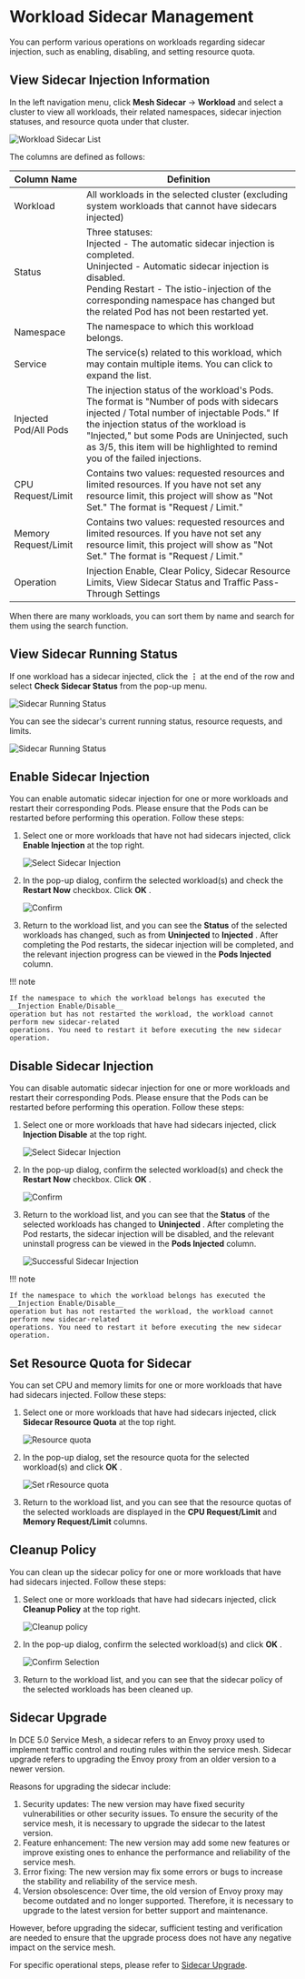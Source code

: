 # Workload Sidecar Management

You can perform various operations on workloads regarding sidecar injection, such as enabling,
disabling, and setting resource quota.

## View Sidecar Injection Information

In the left navigation menu, click __Mesh Sidecar__ -> __Workload__ and select a cluster to
view all workloads, their related namespaces, sidecar injection statuses, and resource quota under that cluster.

![Workload Sidecar List](https://docs.daocloud.io/daocloud-docs-images/docs/en/docs/mspider/images/wl-sidecar01.png)

The columns are defined as follows:

| Column Name | Definition |
| ----------- | ---------- |
| Workload    | All workloads in the selected cluster (excluding system workloads that cannot have sidecars injected) |
| Status      | Three statuses:<br />Injected - The automatic sidecar injection is completed.<br />Uninjected - Automatic sidecar injection is disabled.<br />Pending Restart - The istio-injection of the corresponding namespace has changed but the related Pod has not been restarted yet. |
| Namespace   | The namespace to which this workload belongs. |
| Service     | The service(s) related to this workload, which may contain multiple items. You can click to expand the list. |
| Injected Pod/All Pods | The injection status of the workload's Pods. The format is "Number of pods with sidecars injected / Total number of injectable Pods." If the injection status of the workload is "Injected," but some Pods are Uninjected, such as 3/5, this item will be highlighted to remind you of the failed injections. |
| CPU Request/Limit | Contains two values: requested resources and limited resources. If you have not set any resource limit, this project will show as "Not Set." The format is "Request / Limit." |
| Memory Request/Limit | Contains two values: requested resources and limited resources. If you have not set any resource limit, this project will show as "Not Set." The format is "Request / Limit." |
| Operation | Injection Enable, Clear Policy, Sidecar Resource Limits, View Sidecar Status and Traffic Pass-Through Settings |

When there are many workloads, you can sort them by name and search for them using the search function.

## View Sidecar Running Status

If one workload has a sidecar injected, click the __⋮__ at the end of the row and
select __Check Sidecar Status__ from the pop-up menu.

![Sidecar Running Status](https://docs.daocloud.io/daocloud-docs-images/docs/en/docs/mspider/images/wl-sidecar02.png)

You can see the sidecar's current running status, resource requests, and limits.

![Sidecar Running Status](https://docs.daocloud.io/daocloud-docs-images/docs/en/docs/mspider/images/wl-sidecar02-01.png)

## Enable Sidecar Injection

You can enable automatic sidecar injection for one or more workloads and restart
their corresponding Pods. Please ensure that the Pods can be restarted before
performing this operation. Follow these steps:

1. Select one or more workloads that have not had sidecars injected, click __Enable Injection__ at the top right.

    ![Select Sidecar Injection](https://docs.daocloud.io/daocloud-docs-images/docs/en/docs/mspider/images/wl-sidecar03.png)

2. In the pop-up dialog, confirm the selected workload(s) and check the __Restart Now__ checkbox. Click __OK__ .

    ![Confirm](https://docs.daocloud.io/daocloud-docs-images/docs/en/docs/mspider/images/wl-sidecar04.png)

3. Return to the workload list, and you can see the __Status__ of the selected workloads
   has changed, such as from __Uninjected__ to __Injected__ . After completing the Pod restarts,
   the sidecar injection will be completed, and the relevant injection progress can be
   viewed in the __Pods Injected__ column.

!!! note

    If the namespace to which the workload belongs has executed the __Injection Enable/Disable__ 
    operation but has not restarted the workload, the workload cannot perform new sidecar-related
    operations. You need to restart it before executing the new sidecar operation.

## Disable Sidecar Injection

You can disable automatic sidecar injection for one or more workloads and restart
their corresponding Pods. Please ensure that the Pods can be restarted before performing
this operation. Follow these steps:

1. Select one or more workloads that have had sidecars injected, click __Injection Disable__ at the top right.

    ![Select Sidecar Injection](https://docs.daocloud.io/daocloud-docs-images/docs/en/docs/mspider/images/sc-disable01.png)

2. In the pop-up dialog, confirm the selected workload(s) and check the __Restart Now__ checkbox. Click __OK__ .

    ![Confirm](https://docs.daocloud.io/daocloud-docs-images/docs/en/docs/mspider/images/sc-disable02.png)

3. Return to the workload list, and you can see that the __Status__ of the selected workloads
   has changed to __Uninjected__ . After completing the Pod restarts, the sidecar injection will
   be disabled, and the relevant uninstall progress can be viewed in the __Pods Injected__ column.

    ![Successful Sidecar Injection](https://docs.daocloud.io/daocloud-docs-images/docs/en/docs/mspider/images/sc-disable03.png)

!!! note

    If the namespace to which the workload belongs has executed the __Injection Enable/Disable__ 
    operation but has not restarted the workload, the workload cannot perform new sidecar-related
    operations. You need to restart it before executing the new sidecar operation.

## Set Resource Quota for Sidecar

You can set CPU and memory limits for one or more workloads that have had sidecars injected. Follow these steps:

1. Select one or more workloads that have had sidecars injected, click __Sidecar Resource Quota__ at the top right.

    ![Resource quota](https://docs.daocloud.io/daocloud-docs-images/docs/en/docs/mspider/images/sc-disable01.png)

2. In the pop-up dialog, set the resource quota for the selected workload(s) and click __OK__ .

    ![Set rResource quota](https://docs.daocloud.io/daocloud-docs-images/docs/en/docs/mspider/images/wl-sidecar07.png)

3. Return to the workload list, and you can see that the resource quotas of the selected
   workloads are displayed in the __CPU Request/Limit__ and __Memory Request/Limit__ columns.

## Cleanup Policy

You can clean up the sidecar policy for one or more workloads that have had sidecars injected. Follow these steps:

1. Select one or more workloads that have had sidecars injected, click __Cleanup Policy__ at the top right.

    ![Cleanup policy](https://docs.daocloud.io/daocloud-docs-images/docs/en/docs/mspider/images/sc-disable01.png)

2. In the pop-up dialog, confirm the selected workload(s) and click __OK__ .

    ![Confirm Selection](https://docs.daocloud.io/daocloud-docs-images/docs/en/docs/mspider/images/wl-sidecar10.png)

3. Return to the workload list, and you can see that the sidecar policy of the selected workloads has been cleaned up.

## Sidecar Upgrade

In DCE 5.0 Service Mesh, a sidecar refers to an Envoy proxy used to implement traffic control
and routing rules within the service mesh. Sidecar upgrade refers to upgrading the Envoy proxy
from an older version to a newer version.

Reasons for upgrading the sidecar include:

1. Security updates: The new version may have fixed security vulnerabilities or other security issues.
   To ensure the security of the service mesh, it is necessary to upgrade the sidecar to the latest version.
2. Feature enhancement: The new version may add some new features or improve existing ones to enhance
   the performance and reliability of the service mesh.
3. Error fixing: The new version may fix some errors or bugs to increase the stability and reliability
   of the service mesh.
4. Version obsolescence: Over time, the old version of Envoy proxy may become outdated and no longer supported.
   Therefore, it is necessary to upgrade to the latest version for better support and maintenance.

However, before upgrading the sidecar, sufficient testing and verification are needed to ensure that
the upgrade process does not have any negative impact on the service mesh.

For specific operational steps, please refer to [Sidecar Upgrade](../../install/sidecar-update.md).
